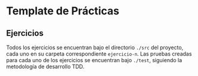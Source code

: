 # Template de Prácticas
## Ejercicios
Todos los ejercicios se encuentran bajo el directorio `./src` del proyecto, cada uno en su carpeta correspondiente `ejercicio-n`. Las pruebas creadas para cada uno de los ejercicios se encuentran bajo `./test`, siguiendo la metodología de desarrollo TDD.

